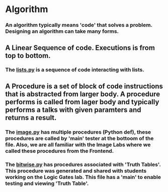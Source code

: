 # Algorithm
### An algorithm typically means 'code' that solves a problem.  Designing an algorithm can take many forms.

## A Linear Sequence of code.  Executions is from top to bottom.
### The [lists.py](https://github.com/nighthawkcoders/nighthawk_csp/blob/master/algorithm/lists.py) is a sequence of code interacting with lists.

## A Procedure is a set of block of code instructions that is abstracted from larger body.  A procedure performs is called from lager body and typically performs a talks with given paramters and returns a result.
### The [image.py](https://github.com/nighthawkcoders/nighthawk_csp/blob/master/algorithm/image.py) has multiple procedures (Python def), these procedures are called by 'main' tester at the bottoom of the file.  Also, we are all familiar with the Image Labs where we called these procedures from the Frontend.
### The [bitwise.py](https://github.com/nighthawkcoders/nighthawk_csp/blob/master/algorithm/bitwise.py) has procedures associated with 'Truth Tables'.  This procedure was generated and shared with students working on the Logic Gates lab.  This file has a 'main' to enable testing and viewing 'Truth Table'.

